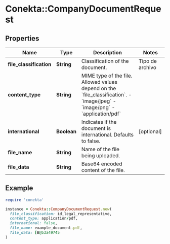 # Conekta::CompanyDocumentRequest

## Properties

| Name | Type | Description | Notes |
| ---- | ---- | ----------- | ----- |
| **file_classification** | **String** | Classification of the document.  | Tipo de archivo              | Descripción                                               | | :--------------------------- | :-------------------------------------------------------- | | &#x60;id_legal_representative&#x60;      | identificación oficial frente                             | | &#x60;id_legal_representative_back&#x60; | identificación oficial atrás                              | | &#x60;cfdi&#x60;                         | Prueba de situación fiscal                                | | &#x60;constitutive_act_basic&#x60;       | Acta constitutiva                                         | | &#x60;proof_of_address&#x60;             | Comprobante de domicilio del negocio                      | | &#x60;power_of_attonery&#x60;            | Poderes de representación                                 | | &#x60;deposit_account_cover&#x60;        | Carátula de la cuenta de depósito                         | | &#x60;permit_casino&#x60;                | Permiso ante SEGOB                                        | | &#x60;license_sanitation&#x60;           | Licencia sanitaria de COFEPRIS                            | | &#x60;registration_tourism&#x60;         | Inscripción ante el Registro Nacional de Turismo (SECTUR) |  |  |
| **content_type** | **String** | MIME type of the file. Allowed values depend on the &#x60;file_classification&#x60;. - &#x60;image/jpeg&#x60; - &#x60;image/png&#x60; - &#x60;application/pdf&#x60;  |  |
| **international** | **Boolean** | Indicates if the document is international. Defaults to false. | [optional] |
| **file_name** | **String** | Name of the file being uploaded. |  |
| **file_data** | **String** | Base64 encoded content of the file. |  |

## Example

```ruby
require 'conekta'

instance = Conekta::CompanyDocumentRequest.new(
  file_classification: id_legal_representative,
  content_type: application/pdf,
  international: false,
  file_name: example_document.pdf,
  file_data: [B@53a49745
)
```

